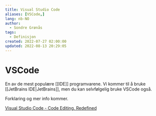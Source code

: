 ```yaml
---
title: Visual Studio Code
aliases: [VSCode,]
lang: nb-NO
author:
  - Sondre Grønås
tags:
  - Definisjon
created: 2022-07-27 02:00:00
updated: 2022-08-13 20:29:05
---
```

# VSCode
En av de mest populære [[IDE]] programvarene. Vi kommer til å bruke [[JetBrains IDE|JetBrains]], men du kan selvfølgelig bruke VSCode også.

Forklaring og mer info kommer.

[Visual Studio Code - Code Editing. Redefined](https://code.visualstudio.com/)